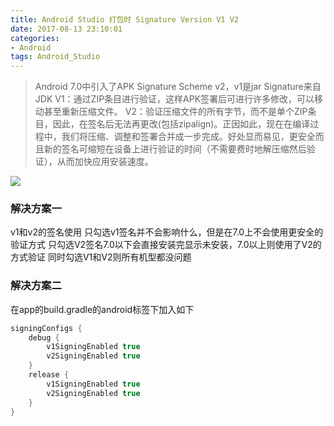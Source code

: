 ```yaml
---
title: Android Studio 打包时 Signature Version V1 V2
date: 2017-08-13 23:10:01
categories:
- Android
tags: Android_Studio
---
```


> Android 7.0中引入了APK Signature Scheme v2，v1是jar Signature来自JDK
> V1：通过ZIP条目进行验证，这样APK签署后可进行许多修改，可以移动甚至重新压缩文件。
> V2：验证压缩文件的所有字节，而不是单个ZIP条目，因此，在签名后无法再更改(包括zipalign)。正因如此，现在在编译过程中，我们将压缩、调整和签署合并成一步完成。好处显而易见，更安全而且新的签名可缩短在设备上进行验证的时间（不需要费时地解压缩然后验证），从而加快应用安装速度。

<!-- more -->

![](http://zzice.github.io/resoures/images/Signature_Version_V1_V2.png)

### 解决方案一 ###
v1和v2的签名使用
只勾选v1签名并不会影响什么，但是在7.0上不会使用更安全的验证方式
只勾选V2签名7.0以下会直接安装完显示未安装，7.0以上则使用了V2的方式验证
同时勾选V1和V2则所有机型都没问题

### 解决方案二 ###
在app的build.gradle的android标签下加入如下

``` gradle 
signingConfigs {  
    debug {  
        v1SigningEnabled true  
        v2SigningEnabled true  
    }  
    release {  
        v1SigningEnabled true  
        v2SigningEnabled true  
    }  
}  
```
